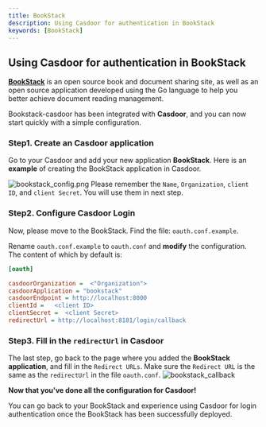 ```yaml
---
title: BookStack
description: Using Casdoor for authentication in BookStack
keywords: [BookStack]
---
```


## Using Casdoor for authentication in BookStack
**[BookStack](https://www.bookstack.cn)**  is an open source book and document sharing site,
as well as an open source application developed using the Go language to help you better achieve document reading management.

Bookstack-casdoor has been integrated with **Casdoor**, and you can now start quickly with a simple configuration.

### Step1. Create an Casdoor application
Go to your Casdoor and add your new application **BookStack**. Here is an **example** of creating the BookStack application in Casdoor.

![bookstack_config.png](/img/integration/bookstack_config.png)
Please remember the `Name`, `Organization`, `client ID`, and `client Secret`. You will use them in next step.
 
### Step2. Configure Casdoor Login 
Now, please move to the BookStack.  Find the file: `oauth.conf.example`.

Rename `oauth.conf.example` to `oauth.conf` and **modify** the configuration. The content of which by default is:
```ini
[oauth]

casdoorOrganization =  <"Organization">
casdoorApplication = "bookstack"              
casdoorEndpoint = http://localhost:8000 
clientId =   <client ID>
clientSecret =  <client Secret>
redirectUrl = http://localhost:8181/login/callback 

```

### Step3. Fill in the `redirectUrl` in Casdoor
The last step, go back to the page where you added the **BookStack application**, and fill in the `Redirect URLs`.
Make sure the `Redirect URL` is the same as the `redirectUrl` in the file `oauth.conf`.
![bookstack_callback](/img/integration/bookstack_callback.png)

**Now that you've done all the configuration for Casdoor!**

You can go back to your BookStack and experience using Casdoor 
for login authentication once the BookStack has been successfully deployed.

